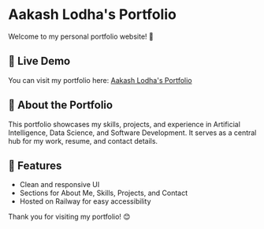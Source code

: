 # Aakash Lodha's Portfolio

Welcome to my personal portfolio website! 🚀

## 📌 Live Demo
You can visit my portfolio here: [Aakash Lodha's Portfolio](https://aakash200411.github.io/Portfolio/)

## 📖 About the Portfolio
This portfolio showcases my skills, projects, and experience in Artificial Intelligence, Data Science, and Software Development. It serves as a central hub for my work, resume, and contact details.

## 🎯 Features
- Clean and responsive UI
- Sections for About Me, Skills, Projects, and Contact
- Hosted on Railway for easy accessibility

Thank you for visiting my portfolio! 😊
